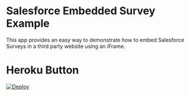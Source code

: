 # Salesforce Embedded Survey Example

This app provides an easy way to demonstrate how to embed Salesforce Surveys in a third party website using an iFrame.
# Heroku Button

[![Deploy](https://www.herokucdn.com/deploy/button.svg)](https://heroku.com/deploy)

# 
